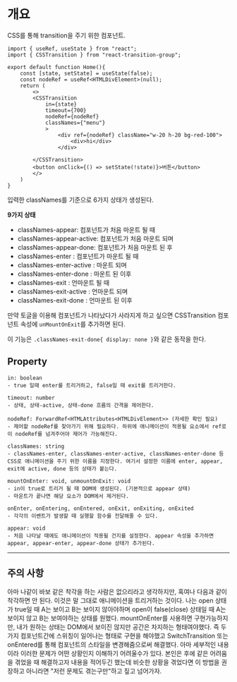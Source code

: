 # 개요

CSS를 통해 transition을 주기 위한 컴포넌트.

```tsx
import { useRef, useState } from "react";
import { CSSTransition } from "react-transition-group";

export default function Home(){
    const [state, setState] = useState(false);
    const nodeRef = useRef<HTMLDivElement>(null);
    return (
        <>
        <CSSTransition
            in={state}
            timeout={700}
            nodeRef={nodeRef}
            classNames={"menu"}
            >
                <div ref={nodeRef} className="w-20 h-20 bg-red-100">
                    <div>hi</div>
                </div>

        </CSSTransition>
        <button onClick={() => setState(!state)}>버튼</button>
        </>
    )
}
```

입력한  classNames를 기준으로 6가지 상태가 생성된다.

**9가지 상태**
* classNames-appear: 컴포넌트가 처음 마운트 될 때
* classNames-appear-active: 컴포넌트가 처음 마운트 되며
* classNames-appear-done: 컴포넌트가 처음 마운트 된 후
* classNames-enter : 컴포넌트가 마운트 될 때
* classNames-enter-active : 마운트 되며
* classNames-enter-done : 마운트 된 이후
* classNames-exit : 언마운트 될 때
* classNames-exit-active : 언마운트 되며
* classNames-exit-done : 언마운트 된 이후

만약 토글을 이용해 컴포넌트가 나타났다가 사라지게 하고 싶으면 CSSTransition 컴포넌트 속성에 `unMountOnExit`를 추가하면 된다.

이 기능은 `.classNames-exit-done{ display: none }`와 같은 동작을 한다.

## Property

	in: boolean
	- true 일때 enter를 트리거하고, false일 때 exit를 트리거한다.

	timeout: number
	- 상태, 상태-active, 상태-done 흐름의 간격을 제어한다.

	nodeRef: ForwardRef<HTMLAttributes<HTMLDivElement>> (자세한 확인 필요)
	- 제어할 nodeRef를 찾아가기 위해 필요하다. 하위에 애니메이션이 적용될 요소에서 ref로 이 nodeRef를 넘겨주어야 제어가 가능해진다.

	classNames: string
	- classNames-enter, classNames-enter-active, classNames-enter-done 등 CSS로 애니메이션을 주기 위한 이름을 지정한다. 여기서 설정한 이름에 enter, appear, exit에 active, done 등의 상태가 붙는다.

	mountOnEnter: void, unmountOnExit: void
	- in이 true로 트리거 될 때 DOM에 생성된다. (기본적으로 appear 상태)
	- 마운트가 끝나면 해당 요소가 DOM에서 제거된다.

	onEnter, onEntering, onEntered, onExit, onExiting, onExited
	- 각각의 이벤트가 발생할 때 실행할 함수를 전달해줄 수 있다.

	appear: void
	- 처음 나타날 때에도 애니메이션이 적용될 건지를 설정한다. appear 속성을 추가하면 appear, appear-enter, appear-done 상태가 추가된다.

---

## 주의 사항
아마 나같이 바보 같은 착각을 하는 사람은 없으리라고 생각하지만, 혹여나 다음과 같이 착각하면 안 된다.
이것은 말 그대로 애니메이션을 트리거하는 것이다. 나는 open 상태가 true일 때 A는 보이고 B는 보이지 않아야하며 open이 false(close) 상태일 때 A는 보이지 않고 B는 보여야하는 상태를 원했다. mountOnEnter를 사용하면 구현가능하지만, 내가 원하는 상태는 DOM에서 보이진 않지만 공간은 차지하는 형태여야했다. 즉 두 가지 컴포넌트간에 스위칭이 일어나는 형태로 구현을 해야했고 SwitchTransition 또는 onEntered를 통해 컴포넌트의 스타일을 변경해줌으로써 해결했다. 아마 세부적인 내용이라 이러한 문제가 어떤 상황인지 이해하기 어려울수가 있다. 본인은 후에 같은 어려움을 겪었을 때 해결하고자 내용을 적어두긴 했는데 비슷한 상황을 겪었다면 이 방법을 권장하고 아니라면 "저런 문제도 겪는구만"하고 짚고 넘어가자.